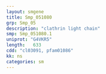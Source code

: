 ```yaml
---
layout: smgene
title: Smp_051080
grp: Smp_05
description: "clathrin light chain"
smp: Smp_051080.1
uniprot: "G4VKR5"
length:   633
cdd: "cl03091, pfam01086"
kk: ns
categories: sm
---
```

